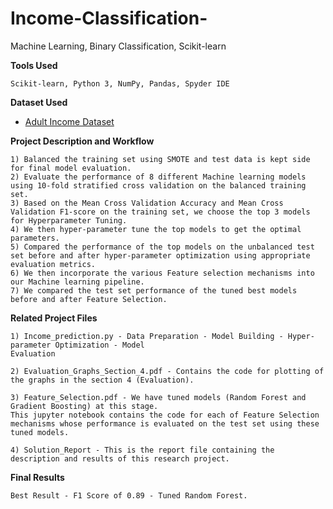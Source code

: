 # Income-Classification-
Machine Learning, Binary Classification, Scikit-learn 

**Tools Used**

    Scikit-learn, Python 3, NumPy, Pandas, Spyder IDE
    
**Dataset Used**

- [Adult Income Dataset](http://archive.ics.uci.edu/ml/datasets/Adult)

**Project Description and Workflow** 

    1) Balanced the training set using SMOTE and test data is kept side for final model evaluation. 
    2) Evaluate the performance of 8 different Machine learning models using 10-fold stratified cross validation on the balanced training set. 
    3) Based on the Mean Cross Validation Accuracy and Mean Cross Validation F1-score on the training set, we choose the top 3 models for Hyperparameter Tuning. 
    4) We then hyper-parameter tune the top models to get the optimal parameters. 
    5) Compared the performance of the top models on the unbalanced test set before and after hyper-parameter optimization using appropriate evaluation metrics.  
    6) We then incorporate the various Feature selection mechanisms into our Machine learning pipeline. 
    7) We compared the test set performance of the tuned best models before and after Feature Selection.    

**Related Project Files**

    1) Income_prediction.py - Data Preparation - Model Building - Hyper-parameter Optimization - Model
    Evaluation
    
    2) Evaluation_Graphs_Section_4.pdf - Contains the code for plotting of the graphs in the section 4 (Evaluation).
    
    3) Feature_Selection.pdf - We have tuned models (Random Forest and Gradient Boosting) at this stage. 
    This jupyter notebook contains the code for each of Feature Selection mechanisms whose performance is evaluated on the test set using these tuned models. 
    
    4) Solution_Report - This is the report file containing the description and results of this research project.
    
 **Final Results**
 
    Best Result - F1 Score of 0.89 - Tuned Random Forest.
